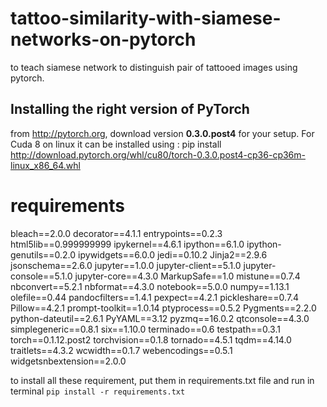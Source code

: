 # tattoo-similarity-with-siamese-networks-on-pytorch
to teach siamese network to distinguish pair of tattooed images using pytorch.

## Installing the right version of PyTorch 
from http://pytorch.org, download version **0.3.0.post4** for your setup.
For Cuda 8 on linux it can be installed using : pip install http://download.pytorch.org/whl/cu80/torch-0.3.0.post4-cp36-cp36m-linux_x86_64.whl 

# requirements
bleach==2.0.0
decorator==4.1.1
entrypoints==0.2.3
html5lib==0.999999999
ipykernel==4.6.1
ipython==6.1.0
ipython-genutils==0.2.0
ipywidgets==6.0.0
jedi==0.10.2
Jinja2==2.9.6
jsonschema==2.6.0
jupyter==1.0.0
jupyter-client==5.1.0
jupyter-console==5.1.0
jupyter-core==4.3.0
MarkupSafe==1.0
mistune==0.7.4
nbconvert==5.2.1
nbformat==4.3.0
notebook==5.0.0
numpy==1.13.1
olefile==0.44
pandocfilters==1.4.1
pexpect==4.2.1
pickleshare==0.7.4
Pillow==4.2.1
prompt-toolkit==1.0.14
ptyprocess==0.5.2
Pygments==2.2.0
python-dateutil==2.6.1
PyYAML==3.12
pyzmq==16.0.2
qtconsole==4.3.0
simplegeneric==0.8.1
six==1.10.0
terminado==0.6
testpath==0.3.1
torch==0.1.12.post2
torchvision==0.1.8
tornado==4.5.1
tqdm==4.14.0
traitlets==4.3.2
wcwidth==0.1.7
webencodings==0.5.1
widgetsnbextension==2.0.0

to install all these requirement, put them in requirements.txt file and run in terminal
`pip install -r requirements.txt`
